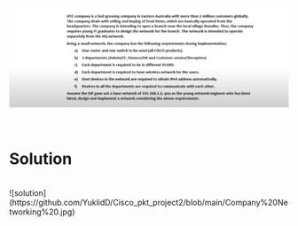 ![scenario](https://github.com/YuklidD/Cisco_pkt_project2/blob/main/Screenshot%202024-02-15%20225817.jpg)
<br/>
<br/>
<br/>
<h1>Solution</h1>
<br/>
![solution](https://github.com/YuklidD/Cisco_pkt_project2/blob/main/Company%20Networking%20.jpg)
